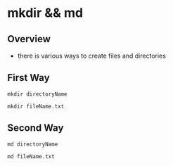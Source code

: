 # mkdir && md

## Overview

* there is various ways to create files and directories

## First Way

```text
mkdir directoryName
```

```text
mkdir fileName.txt
```

## Second Way

```text
md directoryName
```

```text
md fileName.txt
```

